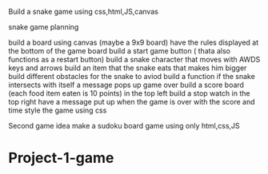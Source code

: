 Build a snake game using css,html,JS,canvas

snake game planning 

build a board using canvas (maybe a 9x9 board)
have the rules displayed at the bottom of the game board
build a start game button ( thata also functions as a restart button)
build a snake character that moves with AWDS keys and arrows 
build an item that the snake eats that makes him bigger 
build different obstacles for the snake to aviod 
build a function if the snake intersects with itself a message pops up game over
build a score board (each food item eaten is 10 points) in the top left
build a stop watch in the top right 
have a message put up when the game is over with the score and time 
style the game using css 


Second game idea make a sudoku board game using only html,css,JS





# Project-1-game
